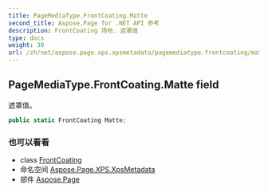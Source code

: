 ```yaml
---
title: PageMediaType.FrontCoating.Matte
second_title: Aspose.Page for .NET API 参考
description: FrontCoating 场地. 遮罩值
type: docs
weight: 30
url: /zh/net/aspose.page.xps.xpsmetadata/pagemediatype.frontcoating/matte/
---
```

## PageMediaType.FrontCoating.Matte field

遮罩值。

```csharp
public static FrontCoating Matte;
```

### 也可以看看

* class [FrontCoating](../)
* 命名空间 [Aspose.Page.XPS.XpsMetadata](../../pagemediatype.frontcoating/)
* 部件 [Aspose.Page](../../../)



